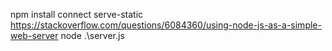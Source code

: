 npm install connect serve-static
https://stackoverflow.com/questions/6084360/using-node-js-as-a-simple-web-server
node .\server.js
